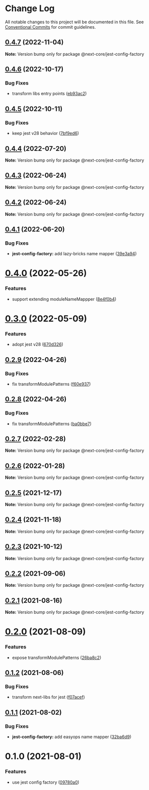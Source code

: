 # Change Log

All notable changes to this project will be documented in this file.
See [Conventional Commits](https://conventionalcommits.org) for commit guidelines.

## [0.4.7](https://github.com/easyops-cn/next-core/compare/@next-core/jest-config-factory@0.4.6...@next-core/jest-config-factory@0.4.7) (2022-11-04)

**Note:** Version bump only for package @next-core/jest-config-factory





## [0.4.6](https://github.com/easyops-cn/next-core/compare/@next-core/jest-config-factory@0.4.5...@next-core/jest-config-factory@0.4.6) (2022-10-17)


### Bug Fixes

* transform libs entry points ([eb93ac2](https://github.com/easyops-cn/next-core/commit/eb93ac234a7e8b888bf5210645ed3dd92995419f))





## [0.4.5](https://github.com/easyops-cn/next-core/compare/@next-core/jest-config-factory@0.4.4...@next-core/jest-config-factory@0.4.5) (2022-10-11)


### Bug Fixes

* keep jest v28 behavior ([7bf9ed6](https://github.com/easyops-cn/next-core/commit/7bf9ed68f4e5363a804ae47a5701deafc021bf0f))





## [0.4.4](https://github.com/easyops-cn/next-core/compare/@next-core/jest-config-factory@0.4.3...@next-core/jest-config-factory@0.4.4) (2022-07-20)

**Note:** Version bump only for package @next-core/jest-config-factory

## [0.4.3](https://github.com/easyops-cn/next-core/compare/@next-core/jest-config-factory@0.4.2...@next-core/jest-config-factory@0.4.3) (2022-06-24)

**Note:** Version bump only for package @next-core/jest-config-factory

## [0.4.2](https://github.com/easyops-cn/next-core/compare/@next-core/jest-config-factory@0.4.1...@next-core/jest-config-factory@0.4.2) (2022-06-24)

**Note:** Version bump only for package @next-core/jest-config-factory

## [0.4.1](https://github.com/easyops-cn/next-core/compare/@next-core/jest-config-factory@0.4.0...@next-core/jest-config-factory@0.4.1) (2022-06-20)

### Bug Fixes

- **jest-config-factory:** add lazy-bricks name mapper ([39e3a94](https://github.com/easyops-cn/next-core/commit/39e3a94b7e0b92fcfc1caa400e8a7c71d4866c9d))

# [0.4.0](https://github.com/easyops-cn/next-core/compare/@next-core/jest-config-factory@0.3.0...@next-core/jest-config-factory@0.4.0) (2022-05-26)

### Features

- support extending moduleNameMappper ([8e4f0b4](https://github.com/easyops-cn/next-core/commit/8e4f0b4d73a4957ff0db42f80ce3105ab259b3dd))

# [0.3.0](https://github.com/easyops-cn/next-core/compare/@next-core/jest-config-factory@0.2.9...@next-core/jest-config-factory@0.3.0) (2022-05-09)

### Features

- adopt jest v28 ([670d326](https://github.com/easyops-cn/next-core/commit/670d326ff9cc30b3b6d0da8fbbac445c0120d405))

## [0.2.9](https://github.com/easyops-cn/next-core/compare/@next-core/jest-config-factory@0.2.8...@next-core/jest-config-factory@0.2.9) (2022-04-26)

### Bug Fixes

- fix transformModulePatterns ([f60e937](https://github.com/easyops-cn/next-core/commit/f60e93787f030e72f15fcf45b1f6f0b2044a7f58))

## [0.2.8](https://github.com/easyops-cn/next-core/compare/@next-core/jest-config-factory@0.2.7...@next-core/jest-config-factory@0.2.8) (2022-04-26)

### Bug Fixes

- fix transformModulePatterns ([ba0bbe7](https://github.com/easyops-cn/next-core/commit/ba0bbe7d455bedb7571382cd493a2d4245902c51))

## [0.2.7](https://github.com/easyops-cn/next-core/compare/@next-core/jest-config-factory@0.2.6...@next-core/jest-config-factory@0.2.7) (2022-02-28)

**Note:** Version bump only for package @next-core/jest-config-factory

## [0.2.6](https://github.com/easyops-cn/next-core/compare/@next-core/jest-config-factory@0.2.5...@next-core/jest-config-factory@0.2.6) (2022-01-28)

**Note:** Version bump only for package @next-core/jest-config-factory

## [0.2.5](https://github.com/easyops-cn/next-core/compare/@next-core/jest-config-factory@0.2.4...@next-core/jest-config-factory@0.2.5) (2021-12-17)

**Note:** Version bump only for package @next-core/jest-config-factory

## [0.2.4](https://github.com/easyops-cn/next-core/compare/@next-core/jest-config-factory@0.2.3...@next-core/jest-config-factory@0.2.4) (2021-11-18)

**Note:** Version bump only for package @next-core/jest-config-factory

## [0.2.3](https://github.com/easyops-cn/next-core/compare/@next-core/jest-config-factory@0.2.2...@next-core/jest-config-factory@0.2.3) (2021-10-12)

**Note:** Version bump only for package @next-core/jest-config-factory

## [0.2.2](https://github.com/easyops-cn/next-core/compare/@next-core/jest-config-factory@0.2.1...@next-core/jest-config-factory@0.2.2) (2021-09-06)

**Note:** Version bump only for package @next-core/jest-config-factory

## [0.2.1](https://github.com/easyops-cn/next-core/compare/@next-core/jest-config-factory@0.2.0...@next-core/jest-config-factory@0.2.1) (2021-08-16)

**Note:** Version bump only for package @next-core/jest-config-factory

# [0.2.0](https://github.com/easyops-cn/next-core/compare/@next-core/jest-config-factory@0.1.2...@next-core/jest-config-factory@0.2.0) (2021-08-09)

### Features

- expose transformModulePatterns ([26ba8c2](https://github.com/easyops-cn/next-core/commit/26ba8c23aff411b584f42e4036704b48d411d1f5))

## [0.1.2](https://github.com/easyops-cn/next-core/compare/@next-core/jest-config-factory@0.1.1...@next-core/jest-config-factory@0.1.2) (2021-08-06)

### Bug Fixes

- transform next-libs for jest ([f07acef](https://github.com/easyops-cn/next-core/commit/f07acef850fbc08748ad22fd0bfd18e843318019))

## [0.1.1](https://github.com/easyops-cn/next-core/compare/@next-core/jest-config-factory@0.1.0...@next-core/jest-config-factory@0.1.1) (2021-08-02)

### Bug Fixes

- **jest-config-factory:** add easyops name mapper ([32ba6d9](https://github.com/easyops-cn/next-core/commit/32ba6d9acaa8a384a021996e28405549e9308ae7))

# 0.1.0 (2021-08-01)

### Features

- use jest config factory ([09780a0](https://github.com/easyops-cn/next-core/commit/09780a0976c97b537cbea44669cad51c855ae44a))

